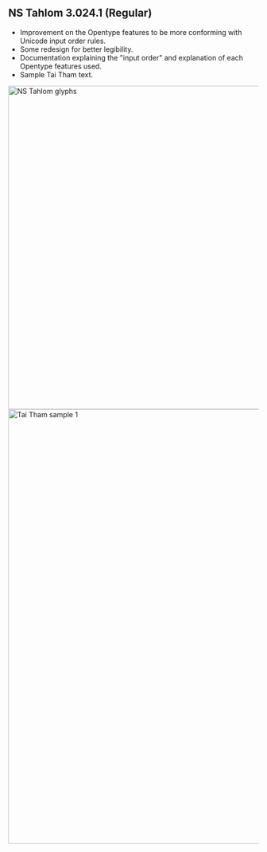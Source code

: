
## NS Tahlom 3.024.1 (Regular)

* Improvement on the Opentype features to be more conforming with Unicode input order rules.
* Some redesign for better legibility.
* Documentation explaining the "input order" and explanation of each Opentype features used.
* Sample Tai Tham text.
  
  
<img width="650" alt="NS Tahlom glyphs" src="https://user-images.githubusercontent.com/28560445/130198706-72752fe2-2bfc-4ce8-a3e9-da937862ab10.png">


<img width="873" alt="Tai Tham sample 1" src="https://user-images.githubusercontent.com/28560445/130195140-27670aeb-b128-4c93-be73-a4b4dd058b3d.png">


